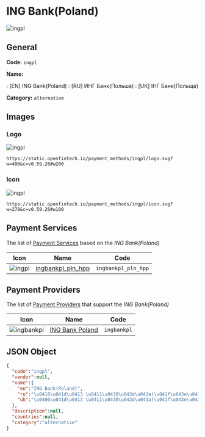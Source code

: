 
# ING Bank(Poland) 
![ingpl](https://static.openfintech.io/payment_methods/ingpl/logo.svg?w=400&c=v0.59.26#w200)  

## General 
**Code:** `ingpl` 
 
**Name:** 
 
:	[EN] ING Bank(Poland) 
:	[RU] ИНГ Банк(Польша) 
:	[UK] ІНГ Банк(Польща) 
 
**Category:** `alternative` 
 

## Images 

### Logo 
![ingpl](https://static.openfintech.io/payment_methods/ingpl/logo.svg?w=400&c=v0.59.26#w200)  

```
https://static.openfintech.io/payment_methods/ingpl/logo.svg?w=400&c=v0.59.26#w200
```  

### Icon 
![ingpl](https://static.openfintech.io/payment_methods/ingpl/icon.svg?w=278&c=v0.59.26#w100)  

```
https://static.openfintech.io/payment_methods/ingpl/icon.svg?w=278&c=v0.59.26#w100
```  

## Payment Services 
 
The list of [Payment Services](/payment-services/) based on the _ING Bank(Poland)_ 

|Icon|Name|Code| 
|:---:|:---:|:---:| 
|![ingpl](https://static.openfintech.io/payment_methods/ingpl/icon.svg?w=278&c=v0.59.26#w100) |[ingbankpl_pln_hpp](/payment-services/ingbankpl_pln_hpp/)|`ingbankpl_pln_hpp`| 
 

## Payment Providers 
 
The list of [Payment Providers](/payment-providers/) that support the _ING Bank(Poland)_ 

|Icon|Name|Code| 
|:---:|:---:|:---:| 
|![ingbankpl](https://static.openfintech.io/payment_providers/ingbankpl/icon.svg?w=278&c=v0.59.26#w100) |[ING Bank Poland](/payment-providers/ingbankpl/)|`ingbankpl`| 
 

## JSON Object 

```json
{
  "code":"ingpl",
  "vendor":null,
  "name":{
    "en":"ING Bank(Poland)",
    "ru":"\u0418\u041d\u0413 \u0411\u0430\u043d\u043a(\u041f\u043e\u043b\u044c\u0448\u0430)",
    "uk":"\u0406\u041d\u0413 \u0411\u0430\u043d\u043a(\u041f\u043e\u043b\u044c\u0449\u0430)"
  },
  "description":null,
  "countries":null,
  "category":"alternative"
}
```  

